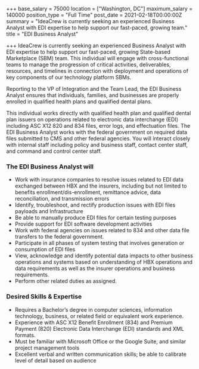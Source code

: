+++
base_salary = 75000
location = ["Washington, DC"]
maximum_salary = 140000
position_type = "Full Time"
post_date = 2021-02-18T00:00:00Z
summary = "IdeaCrew is currently seeking an experienced Business Analyst with EDI expertise to help support our fast-paced, growing team."
title = "EDI Business Analyst"

+++
IdeaCrew is currently seeking an experienced Business Analyst with EDI expertise to help support our fast-paced, growing State-based Marketplace (SBM) team. This individual will engage with cross-functional teams to manage the progression of critical activities, deliverables, resources, and timelines in connection with deployment and operations of key components of our technology platform SBMs.

Reporting to the VP of Integration and the Team Lead, the EDI Business Analyst ensures that individuals, families, and businesses are properly enrolled in qualified health plans and qualified dental plans.  
  
This individual works directly with qualified health plan and qualified dental plan issuers on operations related to electronic data interchange (EDI) including ASC X12 820 and 834 files, error logs, and effectuation files. The EDI Business Analyst works with the federal government on required data files submitted to CMS and other federal agencies. You will interact closely with internal staff including policy and business staff, contact center staff, and command and control center staff.

### The EDI Business Analyst will

* Work with insurance companies to resolve issues related to EDI data exchanged between HBX and the insurers, including but not limited to benefits enrollment/dis-enrollment, remittance advice, data reconciliation, and transmission errors
* Identify, troubleshoot, and rectify production issues with EDI files payloads and Infrastructure
* Be able to manually produce EDI files for certain testing purposes
* Provide support for EDI software development activities
* Work with federal agencies on issues related to 834 and other data file transfers to the federal government.
* Participate in all phases of system testing that involves generation or consumption of EDI files
* View, acknowledge and identify potential data impacts to other business operations and systems based on understanding of HBX operations and data requirements as well as the insurer operations and business requirements.
* Perform other related duties as assigned.

### Desired Skills & Expertise

* Requires a Bachelor’s degree in computer sciences, information technology, business, or related field or equivalent work experience.
* Experience with ASC X12 Benefit Enrollment (834) and Premium Payment (820) Electronic Data Interchange (EDI) standards and XML formats.
* Must be familiar with Microsoft Office or the Google Suite, and similar project management tools
* Excellent verbal and written communication skills; be able to calibrate level of detail based on audience
